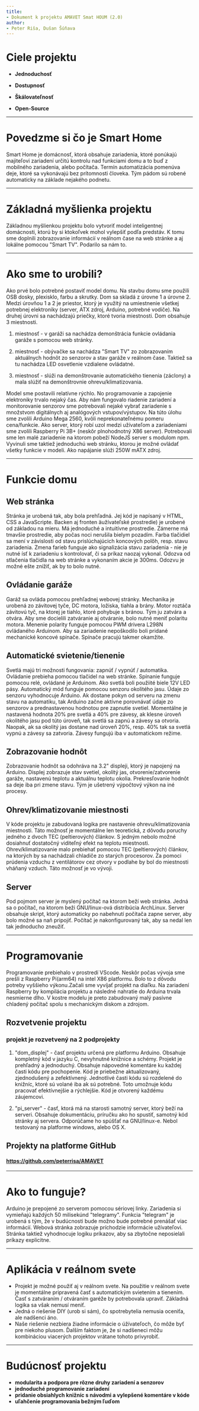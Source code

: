 ```yaml
---
title:
- Dokument k projektu AMAVET Smat HOUM (2.0)
author:
- Peter Riša, Dušan Šúňava
---
```



# Ciele projektu

* **Jednoduchosť**

* **Dostupnosť**

* **Škálovateľnosť**

* **Open-Source**

---

# Povedzme si čo je Smart Home
Smart Home je domácnosť, ktorá obsahuje zariadenia, ktoré ponúkajú majiteľovi zariadení určitú kontrolu nad funkciami domu a to buď z mobilného zariadenia, alebo počítača. Termín automatizácia pomenúva deje, ktoré sa vykonávajú bez prítomnosti človeka. Tým pádom sú robené automaticky na základe nejakého podnetu.

---

# Základná myšlienka projektu
Základnou myšlienkou projektu bolo vytvoriť model inteligentnej domácnosti, ktorú by si ktokoľvek mohol vylepšiť podľa predstáv. K tomu sme doplnili zobrazovanie informácií v reálnom čase  na web stránke a aj  lokálne pomocou "Smart TV". Podarilo sa nám to.

---

# Ako sme to urobili?
Ako prvé bolo potrebné postaviť model domu. Na stavbu domu sme použili OSB dosky, plexisklo, farbu a skrutky.
Dom sa skladá z úrovne 1 a úrovne 2. Medzi úrovňou 1 a 2 je priestor, ktorý je využitý na umiestnenie všetkej potrebnej elektroniky (server, ATX zdroj, Arduino, potrebné vodiče).
Na druhej úrovni sa nachádzajú priečky, ktoré tvoria miestnosti. Dom obsahuje 3 miestnosti.

 1. miestnosť - v garáži sa nachádza demonštrácia funkcie ovládania garáže s pomocou web stránky.

 2. miestnosť - obývačke sa nachádza "Smart TV" zo zobrazovaním aktuálnych hodnôt zo senzorov a stav garáže v reálnom čase. Taktiež sa tu nachádza LED osvetlenie vzdialene ovládatné.

 3. miestnosť - slúži na demonštrovanie automatického tienenia (záclony) a mala slúžiť na demonštrovnie ohrevu/klimatizovania.

Model sme postavili relatívne rýchlo. No programovanie a zapojenie elektroniky trvalo nejaký čas.
Aby nám fungovalo riadenie zariadení a monitorovanie senzorov sme potrebovali nejaké vybrať zariadenie s množstvom digitálnych aj analógových vstupov/výstupov. Na túto úlohu sme zvolili Arduino Mega 2560, kvôli neprekonateľnému pomeru cena/funkcie.
Ako server, ktorý robí uzol medzi užívateľom a zariadeniami sme zvolili Raspberry Pi 3B+ (neskôr plnohodnotný X86 server). Potrebovali sme len malé zariadenie na ktorom pobeží NodeJS server s modulom npm.
Vyvinuli sme taktiež jednoduchú web stránku, ktorou je možné ovládať všetky funkcie v modeli.
Ako napájanie slúži 250W mATX zdroj.

---

# Funkcie domu

## Web stránka
Stránka je urobená tak, aby bola prehľadná. Jej kód je napísaný v  HTML, CSS a JavaScripte. Backen aj fronten äužívateľské prostredie) je urobené od základou na mieru.
Má jednoduché a intuitívne prostredie. Zámerne má tmavšie prostredie, aby počas noci nerušila bielym pozadím.
Farba tlačidiel sa mení v závislosti od stavu prislúchajúcich koncových polôh, resp. stavu zariadenia. Zmena farieb funguje ako signalizácia stavu zariadenia - nie je nutné ísť k zariadeniu s kontrolovať, či sa príkaz naozaj vykonal.
Odozva od stlačenia tlačidla na web stránke a vykonaním akcie je 300ms. Odozvu je možné ešte znížiť, ak by to bolo nutné.

## Ovládanie garáže
Garáž sa ovláda pomocou prehľadnej webovej stránky.
Mechanika je urobená zo závitovej tyče, DC motora, ložiska, tiahla a brány.
Motor roztáča závitovú tyč, na ktorej je tiahlo, ktoré pohybuje s bránou. Tým ju zatvára a otvára.
Aby sme docielili zatváranie aj otváranie, bolo nutné meniť polaritu motora. Menenie polarity funguje pomocou PWM drivera L298N ovládaného Arduinom. Aby sa zariadenie nepoškodilo boli pridané mechanické koncové spínače. Spínače pracujú takmer okamžite.

## Automatické svietenie/tienenie
Svetlá majú tri možnosti fungovania: zapnúť / vypnúť / automatika. Ovládanie prebieha pomocou tlačidel na web stránke.
Spínanie funguje pomocou relé, ovládané je Arduinom.
Ako svetlá boli použiité biele 12V LED pásy.
Automatický mód funguje pomocou senzoru okolitého jasu. Údaje zo senzoru vyhodnocuje Arduino. Ak dostane pokyn od serveru na zmenu stavu na automatiku, tak Arduino začne aktívne porovnávať údaje zo senzorov a prednastavenou hodnotou pre zapnutie svetiel. Momentálne je nastavená hodnota 20% pre svetlá a 40% pre závesy, ak klesne úroveň okolitého jasu pod túto úroveň, tak svetlá sa zapnú a závesy sa otvoria. Naopak, ak sa okolitý jas dostane nad úroveň 20%, resp. 40% tak sa svetlá vypnú a závesy sa zatvoria.
Závesy fungujú iba v automatickom režime.


## Zobrazovanie hodnôt
Zobrazovanie hodnôt sa odohráva na 3.2" displeji, ktorý je napojený na Arduino.
Displej zobrazuje stav svetiel, okolitý jas, otvorenie/zatvorenie garáže, nastavenú teplotu a aktuálnu teplotu okolia.
Prekresľovanie hodnôt sa deje iba pri zmene stavu. Tým je ušetrený výpočtový výkon na iné procesy.

## Ohrev/klimatizovanie miestnosti
V kóde projektu je zabudovaná logika pre nastavenie ohrevu/klimatizovania miestnosti. Táto možnosť je momentálne len teoretická, z dôvodu poruchy jedného z dvoch TEC (peltierových) článkov. S jedným  nebolo možné dosiahnuť dostatočný viditeľný efekt na teplotu miestnosti.
Ohrev/klimatizovanie malo prebiehať pomocou TEC (peltierových) článkov, na ktorých by sa nachádzali chladiče zo starých procesorov. Za pomoci prúdenia vzduchu z ventilátorov cez otvory v podlahe by bol do miestnosti vháňaný vzduch.
Táto možnosť je vo vývoji.

## Server
Pod pojmom server je myslený počítač na ktorom beží web stránka. Jedná sa o počítač, na ktorom beži GNU/linux-ová distribúcia ArchLinux.
Server obsahuje skript, ktorý automaticky po nabehnutí počítača zapne server, aby bolo možné sa naň pripojiť. Počítač je nakonfigurovaný tak, aby sa nedal len tak jednoducho zneužiť.

---

# Programovanie
Programovanie prebiehalo v prostredí VScode.
Neskôr počas vývoja sme prešli z Raspberry Pi(arm64) na intel X86 platformu. Bolo to z dôvodu potreby vyššieho výkonu.Začali sme vyvíjať projekt na diaľku. Na zariadení Raspberry by kompilácia projektu a následné nahratie do Arduina trvala nesmierne dlho.
V kostre modelu je preto zabudovaný malý pasívne chladený počítač spolu s mechanickým diskom a zdrojom.

## Rozvetvenie projektu

### projekt je rozvetvený na 2 podprojekty

 1. "dom_displej" - časť projektu určená pre platformu Arduino. Obsahuje kompletný kód v jazyku C, nevyhnutné knižnice a schémy. Projekt je prehľadný a jednoduchý. Obsahuje nápovedné komentáre ku každej časti kódu pre pochopenie. Kód je priebežne aktualizovaný, zjednodušený a zefektívnený.
Jednotlivé časti kódu sú rozdelené do knižníc, ktoré sú volané iba ak sú potrebné. Toto umožnuje kódu pracovať efektívnejšie a rýchlejšie.
Kód je otvorený každému záujemcovi.

 2. "pi_server" - časť, ktorá  má na starosti samotný server, ktorý beží na serveri. Obsahuje dokumentáciu, príručku ako ho spustiť, samotný kód stránky aj servera. Odporúčame ho spúšťať na GNU/linux-e. Nebol testovaný na platforme windows, alebo OS X.

## Projekty na platforme GitHub
####  https://github.com/peterrisa/AMAVET

---

# Ako to funguje?
Arduino je  prepojené zo serverom pomocou sériovej linky. Zariadenia si vymieňajú každých 50 milisekúnd "telegramy". Funkcia "telegram" je urobená s tým, že v budúcnosti bude možno bude potrebné prenášať viac informácií.
Webová stránka zobrazuje príchodzie informácie užívateľovi. Stránka taktiež vyhodnocuje logiku príkazov, aby sa zbytočne neposielali príkazy explicitne.

---

# Aplikácia v reálnom svete
- Projekt je možné použiť aj v reálnom svete. Na použitie v reálnom svete je momentálne pripravená časť s automatickým svietením a tienením. Časť s zatváraním / otváraním garéže by potrebovala upraviť. Základná logika sa však nemusí meniť.
- Jedná o riešenie DIY (urob si sám), čo spotrebytelia nemusia oceniťa, ale nadšenci áno.
- Naše riešenie nezbiera žiadne informácie o úžívateľoch, čo môže byť pre niekoho plusom. Ďalším faktom je, že si nadšeneci môžu kombináciou viacerých projektov vrátane tohoto privyrobiť.

---

# Budúcnosť projektu
- **modularita a podpora pre rôzne druhy zariadení a senzorov**
- **jednoduché programovanie zariadení**
- **pridanie obsiahlych knižníc s návodmi a vylepšené komentáre v kóde**
- **uľahčenie programovania bežným ľuďom**
